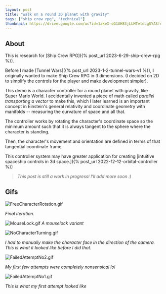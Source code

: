 ```yaml
---
layout: post
title: "walk on a round 3D planet with gravity"
tags: ["ship crew rpg", "technical"]
thumbnail: https://drive.google.com/uc?id=1akeX-oG1AH83jLLMTeteLgSYASfd3qSw&export=download
---
```


## About

This is research for [Ship Crew RPG]({% post_url 2023-6-29-ship-crew-rpg %}).

Before I made [Tunnel Wars]({% post_url 2023-1-2-tunnel-wars-v1 %}), I originally wanted to make Ship Crew RPG in 3 dimensions. (I decided on 2D to simplify the controls for the player and make development simpler).

This demo is a character controller for a round planet with gravity, like Super Mario World. I accidentally invented a piece of math called _parallel transporting a vector_ to make this, which I later learned is an important concept in Einstein's general relativity and coordinate geometry with manifolds -- measuring the curvature of space and all that.

The controller works by rotating the character's coordinate space so the minimum amount such that it is always tangent to the sphere where the character is standing.

Then, the character's movement and orientation are defined in terms of that tangential coordinate frame.

This controller system may have greater application for creating [intuitive spaceship controls in 3d space.]({% post_url 2022-12-12-orbital-controller %})

> _This post is still a work in progress! I'll add more soon :)_

## Gifs

![FreeCharacterRotation.gif](https://drive.google.com/uc?id=1akeX-oG1AH83jLLMTeteLgSYASfd3qSw&export=download)

_Final iteration._

![MouseLock.gif](https://drive.google.com/uc?id=1-Wr2Mp6EcNM8XJOpZJIikkzmdUKpPEFi&export=download)
_A mouselock variant_

![NoCharacterTurning.gif](https://drive.google.com/uc?id=1fZReXyNJWfFbwKg4Hn2qfR_UVRPzTo3M&export=download)

_I had to manually make the character face in the direction of the camera. This is what it looked like before I did that._

![FailedAttemptNo2.gif](https://drive.google.com/uc?id=1eCVGx5luA16dqj2OQyK4IYQPavVy1M4w&export=download)

_My first few attempts were completely nonsensical lol_

![FailedAttemptNo1.gif](https://drive.google.com/uc?id=1SyYxegAbwPDq8uIu273ni1WpMzT3RpRH&export=download)

_This is what my first attempt looked like_
